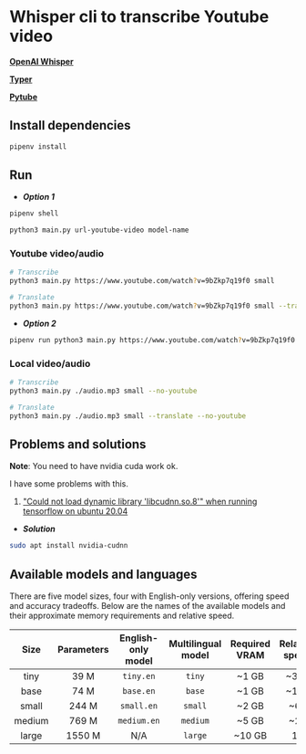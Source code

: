# Whisper cli to transcribe Youtube video

[**OpenAI Whisper**](https://github.com/openai/whisper)

[**Typer**](https://typer.tiangolo.com)

[**Pytube**](https://pytube.io/en/latest/)

## Install dependencies

```bash
pipenv install
```

## Run

- ***Option 1***

```bash
pipenv shell

python3 main.py url-youtube-video model-name
```

### Youtube video/audio

```bash
# Transcribe
python3 main.py https://www.youtube.com/watch?v=9bZkp7q19f0 small

# Translate
python3 main.py https://www.youtube.com/watch?v=9bZkp7q19f0 small --translate
```

- ***Option 2***

```bash
pipenv run python3 main.py https://www.youtube.com/watch?v=9bZkp7q19f0 small
```

### Local video/audio

```bash
# Transcribe
python3 main.py ./audio.mp3 small --no-youtube

# Translate
python3 main.py ./audio.mp3 small --translate --no-youtube
```


## Problems and solutions

**Note**: You need to have nvidia cuda work ok.

I have some problems with this.

1. ["Could not load dynamic library 'libcudnn.so.8'" when running tensorflow on ubuntu 20.04]()

- ***Solution***

```bash
sudo apt install nvidia-cudnn
```

## Available models and languages

There are five model sizes, four with English-only versions, offering speed and accuracy tradeoffs. Below are the names of the available models and their approximate memory requirements and relative speed. 


|  Size  | Parameters | English-only model | Multilingual model | Required VRAM | Relative speed |
|:------:|:----------:|:------------------:|:------------------:|:-------------:|:--------------:|
|  tiny  |    39 M    |     `tiny.en`      |       `tiny`       |     ~1 GB     |      ~32x      |
|  base  |    74 M    |     `base.en`      |       `base`       |     ~1 GB     |      ~16x      |
| small  |   244 M    |     `small.en`     |      `small`       |     ~2 GB     |      ~6x       |
| medium |   769 M    |    `medium.en`     |      `medium`      |     ~5 GB     |      ~2x       |
| large  |   1550 M   |        N/A         |      `large`       |    ~10 GB     |       1x       |
